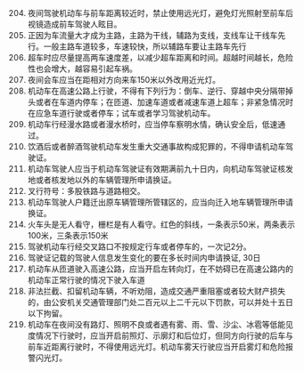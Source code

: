 204. 夜间驾驶机动车与前车距离较近时，禁止使用远光灯，避免灯光照射至前车后视镜造成前车驾驶人眩目。
212. 正因为车流量大才成为主路，主路为干线，辅路为支线，支线车让干线车先行。一般主路车道较多，车速较快，所以辅路车要让主路车先行
218. 超车时应尽量提高两车速度差，以减少超车距离和时间。超越时间越长，危险性也会增大，越容易引起车祸。
260. 夜间会车应当在距相对方向来车150米以外改用近光灯。
261. 机动车在高速公路上行驶，不得有下列行为：倒车、逆行、穿越中央分隔带掉头或者在车道内停车；在匝道、加速车道或者减速车道上超车；非紧急情况时在应急车道行驶或者停车；试车或者学习驾驶机动车。
264. 机动车行经漫水路或者漫水桥时，应当停车察明水情，确认安全后，低速通过。
271. 饮酒后或者醉酒驾驶机动车发生重大交通事故构成犯罪的，不得申请机动车驾驶证。
279. 机动车驾驶人应当于机动车驾驶证有效期满前九十日内，向机动车驾驶证核发地或者核发地以外的车辆管理所申请换证。
280. 叉行符号：多股铁路与道路相交。
283. 机动车驾驶人户籍迁出原车辆管理所管辖区的，应当向迁入地车辆管理所申请换证。
284. 火车头是无人看守，栅栏是有人看守。红色的斜线，一条表示50米，两条表示100米，三条表示150米
286. 驾驶机动车行经交叉路口不按规定行车或者停车的，一次记2分。
288. 驾驶证记载的驾驶人信息发生变化的要在多长时间内申请换证, 30日
290. 机动车从匝道驶入高速公路，应当开启左转向灯，在不妨碍已在高速公路内的机动车正常行驶的情况下驶入车道
291. 非法拦截、扣留机动车辆，不听劝阻，造成交通严重阻塞或者较大财产损失的，由公安机关交通管理部门处二百元以上二千元以下罚款，可以并处十五日以下拘留。
296. 机动车在夜间没有路灯、照明不良或者遇有雾、雨、雪、沙尘、冰雹等低能见度情况下行驶时，应当开启前照灯、示廓灯和后位灯，但同方向行驶的后车与前车近距离行驶时，不得使用远光灯。机动车雾天行驶应当开启雾灯和危险报警闪光灯。